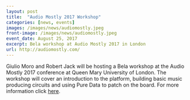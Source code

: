```yaml
---
layout: post
title:  "Audio Mostly 2017 Workshop"
categories: [news, events]
images: /images/news/audiomostly.jpeg
front-image: /images/news/audiomostly.jpeg
event_date: August 25, 2017
excerpt: Bela workshop at Audio Mostly 2017 in London
url: http://audiomostly.com/
---
```


Giulio Moro and Robert Jack will be hosting a Bela workshop at the Audio Mostly 2017 conference at Queen Mary University of London. The workshop will cover an introduction to the platform, building basic music producing circuits and using Pure Data to patch on the board. For more information click [here](http://audiomostly.com/).
